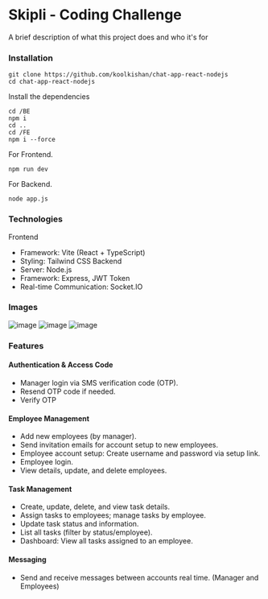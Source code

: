 
# Skipli - Coding Challenge

A brief description of what this project does and who it's for

### Installation

```shell
git clone https://github.com/koolkishan/chat-app-react-nodejs
cd chat-app-react-nodejs
```
Install the dependencies
```shell
cd /BE
npm i
cd ..
cd /FE
npm i --force
```

For Frontend.
```shell
npm run dev
```
For Backend.
```shell
node app.js
```

### Technologies
Frontend
* Framework: Vite (React + TypeScript)
* Styling: Tailwind CSS
Backend
* Server: Node.js
* Framework: Express, JWT Token
* Real-time Communication: Socket.IO


### Images
![image](https://github.com/user-attachments/assets/53668754-39d6-43be-ae8c-c0302db65736)
![image](https://github.com/user-attachments/assets/50bcbf3f-6713-4ada-8987-6eb7f88ca5ac)
![image](https://github.com/user-attachments/assets/d12973ed-f546-47b9-8e10-fc478aa2641d)



### Features
#### Authentication & Access Code

- Manager login via SMS verification code (OTP).
- Resend OTP code if needed.
- Verify OTP

#### Employee Management

- Add new employees (by manager).
- Send invitation emails for account setup to new employees.
- Employee account setup: Create username and password via setup link.
- Employee login.
- View details, update, and delete employees.

#### Task Management

- Create, update, delete, and view task details.
- Assign tasks to employees; manage tasks by employee.
- Update task status and information.
- List all tasks (filter by status/employee).
- Dashboard: View all tasks assigned to an employee.

#### Messaging

- Send and receive messages between accounts real time. (Manager and Employees)


